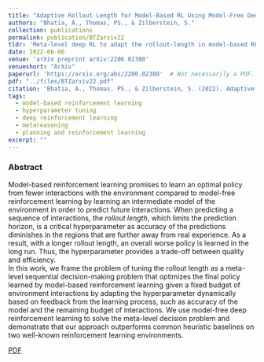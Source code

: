 ```yaml
---
title: "Adaptive Rollout Length for Model-Based RL Using Model-Free Deep RL"
authors: "Bhatia, A., Thomas, PS., & Zilberstein, S."
collection: publications
permalink: publication/BTZarxiv22
tldr: 'Meta-level deep RL to adapt the rollout-length in model-based RL non-myopically based on feedback from the learning process, such as accuracy of the model, learning progress and scarcity of samples.'
date: 2022-06-06
venue: 'arXiv preprint arXiv:2206.02380'
venueshort: "ArXiv"
paperurl: 'https://arxiv.org/abs/2206.02380'  # Not necessarily a PDF. Can be an arxiv link or aaai link. TODO: Add official link
pdf: "../files/BTZarxiv22.pdf"
citation: 'Bhatia, A., Thomas, PS., & Zilberstein, S. (2022). Adaptive Rollout Length for Model-Based RL Using Model-Free Deep RL. In <i>arXiv preprint arXiv:2206.02380</i>.'
tags:
  - model-based reinforcement learning
  - hyperparameter tuning
  - deep reinforcement learning
  - metareasoning
  - planning and reinforcement learning
excerpt: ""
---
```



### Abstract
Model-based reinforcement learning promises to learn an optimal policy from fewer interactions with the environment compared to model-free reinforcement learning by learning an intermediate model of the environment in order to predict future interactions. When predicting a sequence of interactions, the _rollout length_, which limits the prediction horizon, is a critical hyperparameter as accuracy of the predictions diminishes in the regions that are further away from real experience. As a result, with a longer rollout length, an overall worse policy is learned in the long run. Thus, the hyperparameter provides a trade-off between quality and efficiency. \
In this work, we frame the problem of tuning the rollout length as a meta-level sequential decision-making problem that optimizes the final policy learned by model-based reinforcement learning given a fixed budget of environment interactions by adapting the hyperparameter dynamically based on feedback from the learning process, such as accuracy of the model and the remaining budget of interactions. We use model-free deep reinforcement learning to solve the meta-level decision problem and demonstrate that our approach outperforms common heuristic baselines on two well-known reinforcement learning environments.

<!-- Should be a pdf link: -->
[PDF](../files/BTZarxiv22.pdf)
